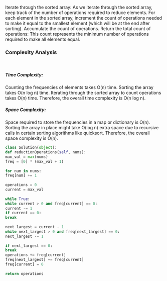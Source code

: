 Iterate through the sorted array: As we iterate through the sorted array, keep track of the number of operations required to reduce elements.
For each element in the sorted array, increment the count of operations needed to make it equal to the smallest element (which will be at the end after sorting).
Accumulate the count of operations.
Return the total count of operations: This count represents the minimum number of operations required to make all elements equal.
​
### Complexity Analysis
​
##### Time Complexity:
Counting the frequencies of elements takes O(n) time.
Sorting the array takes O(n log n) time.
Iterating through the sorted array to count operations takes O(n) time.
Therefore, the overall time complexity is O(n log n).
​
##### Space Complexity:
Space required to store the frequencies in a map or dictionary is O(n).
Sorting the array in place might take O(log n) extra space due to recursive calls in certain sorting algorithms like quicksort.
Therefore, the overall space complexity is O(n).
​
```python
class Solution(object):
def reductionOperations(self, nums):
max_val = max(nums)
freq = [0] * (max_val + 1)
​
for num in nums:
freq[num] += 1
​
operations = 0
current = max_val
​
while True:
while current > 0 and freq[current] == 0:
current -= 1
if current == 0:
break
​
next_largest = current - 1
while next_largest > 0 and freq[next_largest] == 0:
next_largest -= 1
​
if next_largest == 0:
break
operations += freq[current]
freq[next_largest] += freq[current]
freq[current] = 0
​
return operations
```